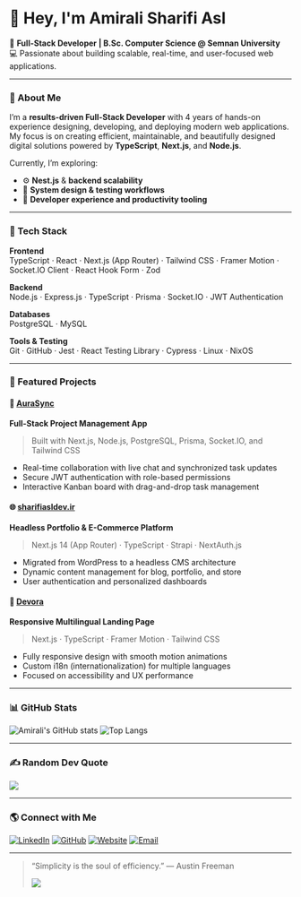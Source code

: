 # 👋 Hey, I'm Amirali Sharifi Asl

🚀 **Full-Stack Developer | B.Sc. Computer Science @ Semnan University**  
💻 Passionate about building scalable, real-time, and user-focused web applications.

---

### 🧠 About Me

I’m a **results-driven Full-Stack Developer** with 4 years of hands-on experience designing, developing, and deploying modern web applications.  
My focus is on creating efficient, maintainable, and beautifully designed digital solutions powered by **TypeScript**, **Next.js**, and **Node.js**.

Currently, I’m exploring:
- ⚙️ **Nest.js** & **backend scalability**
- 🧩 **System design & testing workflows**
- 🧠 **Developer experience and productivity tooling**

---

### 🧰 Tech Stack

**Frontend**  
TypeScript · React · Next.js (App Router) · Tailwind CSS · Framer Motion · Socket.IO Client · React Hook Form · Zod  

**Backend**  
Node.js · Express.js · TypeScript · Prisma · Socket.IO · JWT Authentication  

**Databases**  
PostgreSQL · MySQL  

**Tools & Testing**  
Git · GitHub · Jest · React Testing Library · Cypress · Linux · NixOS  

---

### 🚀 Featured Projects

#### 🧠 [AuraSync](https://app.devorastudio.ir)
**Full-Stack Project Management App**  
> Built with Next.js, Node.js, PostgreSQL, Prisma, Socket.IO, and Tailwind CSS  
- Real-time collaboration with live chat and synchronized task updates  
- Secure JWT authentication with role-based permissions  
- Interactive Kanban board with drag-and-drop task management  

#### 🌐 [sharifiasldev.ir](https://sharifiasldev.ir)
**Headless Portfolio & E-Commerce Platform**  
> Next.js 14 (App Router) · TypeScript · Strapi · NextAuth.js  
- Migrated from WordPress to a headless CMS architecture  
- Dynamic content management for blog, portfolio, and store  
- User authentication and personalized dashboards  

#### 💎 [Devora](https://devorastudio.ir)
**Responsive Multilingual Landing Page**  
> Next.js · TypeScript · Framer Motion · Tailwind CSS  
- Fully responsive design with smooth motion animations  
- Custom i18n (internationalization) for multiple languages  
- Focused on accessibility and UX performance  

---

### 📊 GitHub Stats

![Amirali's GitHub stats](https://github-readme-stats.vercel.app/api?username=Burserk84&show_icons=true&theme=tokyonight&count_private=true&hide_border=true)
![Top Langs](https://github-readme-stats.vercel.app/api/top-langs/?username=Burserk84&layout=compact&theme=tokyonight&hide_border=true)

---

### ✍️ Random Dev Quote
![](https://quotes-github-readme.vercel.app/api?type=horizontal&theme=tokyonight)

---

### 🌎 Connect with Me

[![LinkedIn](https://img.shields.io/badge/LinkedIn-0077B5.svg?style=flat&logo=linkedin&logoColor=white)](https://linkedin.com/in/amirali-sharifi-asl)
[![GitHub](https://img.shields.io/badge/GitHub-181717.svg?style=flat&logo=github&logoColor=white)](https://github.com/Burserk84)
[![Website](https://img.shields.io/badge/Website-000000.svg?style=flat&logo=vercel&logoColor=white)](https://sharifiasldev.ir)
[![Email](https://img.shields.io/badge/Email-D14836.svg?style=flat&logo=gmail&logoColor=white)](mailto:sharifiasldev@gmail.com)

---

> “Simplicity is the soul of efficiency.” — Austin Freeman  
>  
> ![](https://visitcount.itsvg.in/api?id=Burserk84&icon=10&color=0)
